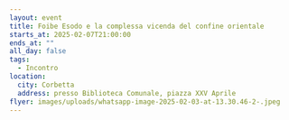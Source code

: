 ```yaml
---
layout: event
title: Foibe Esodo e la complessa vicenda del confine orientale
starts_at: 2025-02-07T21:00:00
ends_at: ""
all_day: false
tags:
  - Incontro
location:
  city: Corbetta
  address: presso Biblioteca Comunale, piazza XXV Aprile
flyer: images/uploads/whatsapp-image-2025-02-03-at-13.30.46-2-.jpeg
---
```

